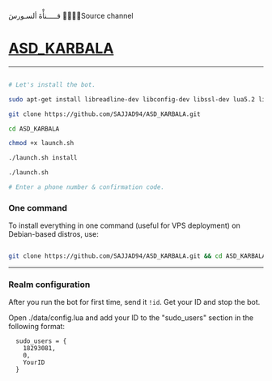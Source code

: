 قـــــنأْةَ ألسـورسَ ✋🏿👇🏻Source channel
# [ASD_KARBALA](https://telegram.me/S94IQ)


*******************************************************************
```sh

# Let's install the bot.

sudo apt-get install libreadline-dev libconfig-dev libssl-dev lua5.2 liblua5.2-dev libevent-dev libjansson* libpython-dev make unzip git redis-server g++ -y --force-yes

git clone https://github.com/SAJJAD94/ASD_KARBALA.git

cd ASD_KARBALA

chmod +x launch.sh

./launch.sh install

./launch.sh 

# Enter a phone number & confirmation code.
```
### One command
To install everything in one command (useful for VPS deployment) on Debian-based distros, use:
```sh

git clone https://github.com/SAJJAD94/ASD_KARBALA.git && cd ASD_KARBALA && chmod +x launch.sh && ./launch.sh install && ./launch.sh
```

* * *

### Realm configuration

After you run the bot for first time, send it `!id`. Get your ID and stop the bot.

Open ./data/config.lua and add your ID to the "sudo_users" section in the following format:
```
  sudo_users = {
    18293081,
    0,
    YourID
  }
```

